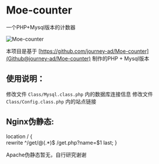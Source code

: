 # Moe-counter
一个PHP+Mysql版本的计数器

![Moe-counter](https://moecount.awa.tips/get/@Moe-counter.github)

本项目是基于 [https://github.com/journey-ad/Moe-counter](Github@journey-ad/Moe-counter) 制作的PHP + Mysql版本

## 使用说明：
修改文件 ```Class/Mysql.class.php``` 内的数据库连接信息
修改文件 ```Class/Config.class.php``` 内的站点链接

## Nginx伪静态:
location / {  
	rewrite  ^/get/@(.*)$  /get.php?name=$1  last;
}  

Apache伪静态暂无，自行研究谢谢
